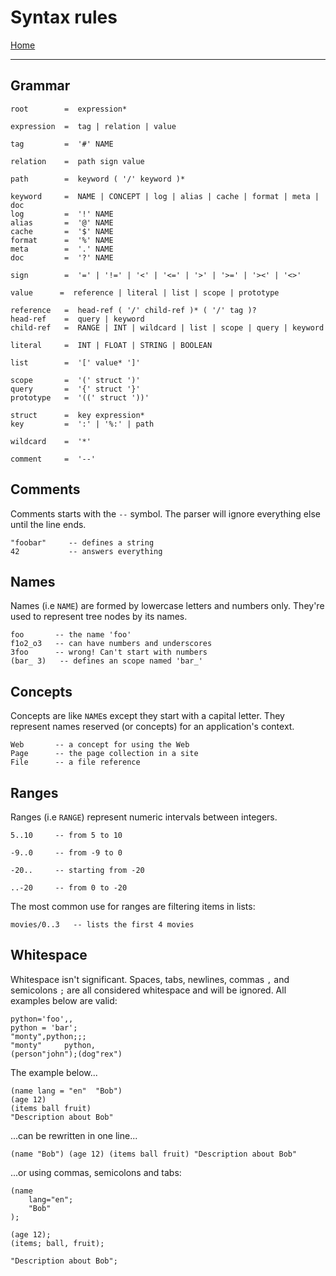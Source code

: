 # Syntax rules

[Home](../README.md)

---

## Grammar

```
root        =  expression*

expression  =  tag | relation | value

tag         =  '#' NAME

relation    =  path sign value

path        =  keyword ( '/' keyword )*

keyword     =  NAME | CONCEPT | log | alias | cache | format | meta | doc
log         =  '!' NAME
alias       =  '@' NAME
cache       =  '$' NAME
format      =  '%' NAME
meta        =  '.' NAME
doc         =  '?' NAME

sign        =  '=' | '!=' | '<' | '<=' | '>' | '>=' | '><' | '<>'

value      =  reference | literal | list | scope | prototype

reference   =  head-ref ( '/' child-ref )* ( '/' tag )?
head-ref    =  query | keyword
child-ref   =  RANGE | INT | wildcard | list | scope | query | keyword

literal     =  INT | FLOAT | STRING | BOOLEAN

list        =  '[' value* ']'

scope       =  '(' struct ')'
query       =  '{' struct '}'
prototype   =  '((' struct '))'

struct      =  key expression*
key         =  ':' | '%:' | path

wildcard    =  '*'

comment     =  '--'
```


## Comments

Comments starts with the `--` symbol. The parser will ignore everything else until the line ends.

```
"foobar"     -- defines a string
42           -- answers everything
```


## Names

Names (i.e `NAME`) are formed by lowercase letters and numbers only.
They're used to represent tree nodes by its names.

```
foo       -- the name 'foo'
f1o2_o3   -- can have numbers and underscores
3foo      -- wrong! Can't start with numbers
(bar_ 3)   -- defines an scope named 'bar_'
```


## Concepts

Concepts are like `NAME`s except they start with a capital letter.
They represent names reserved (or concepts) for an application's context.

```
Web       -- a concept for using the Web
Page      -- the page collection in a site
File      -- a file reference
```


## Ranges

Ranges (i.e `RANGE`) represent numeric intervals between integers.

```
5..10     -- from 5 to 10

-9..0     -- from -9 to 0

-20..     -- starting from -20

..-20     -- from 0 to -20
```

The most common use for ranges are filtering items in lists:

```
movies/0..3   -- lists the first 4 movies
```


## Whitespace

Whitespace isn't significant. Spaces, tabs, newlines, commas `,` and semicolons `;` are all considered whitespace and will be ignored. All examples below are valid:

```
python='foo',,
python = 'bar';
"monty",python;;;
"monty"     python,
(person"john");(dog"rex")
```

The example below...

```
(name lang = "en"  "Bob")
(age 12)
(items ball fruit)
"Description about Bob"
```

...can be rewritten in one line...

```
(name "Bob") (age 12) (items ball fruit) "Description about Bob"
```

...or using commas, semicolons and tabs:

```
(name
    lang="en";
    "Bob"
);

(age 12);
(items; ball, fruit);

"Description about Bob";
```
